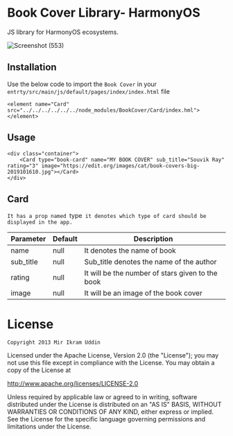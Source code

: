 # Book Cover Library- HarmonyOS

JS library for HarmonyOS ecosystems.

![Screenshot (553)](https://user-images.githubusercontent.com/75530516/146939592-3c48872d-0778-4320-b9cf-bdf76ab4305c.png)


## Installation

Use the below code to import the `Book Cover` in your `entrty/src/main/js/default/pages/index/index.html` file

`<element name="Card" src="../../../../../../node_modules/BookCover/Card/index.hml"></element>`

## Usage

```hml
<div class="container"> 
    <Card type="book-card" name="MY BOOK COVER" sub_title="Souvik Ray" rating="3" image="https://edit.org/images/cat/book-covers-big-2019101610.jpg"></Card>
</div>
```

## Card 

`It has a prop named `type` it denotes which type of card should be displayed in the app.`

| Parameter       | Default               | Description                                                                  |
|-----------------|-----------------------|------------------------------------------------------------------------------|
| name            | null                  | It denotes the name of book                                                  |
| sub_title       | null                  | Sub_title denotes the name of the author                                     |
| rating          | null                  | It will be the number of stars given to the book                             |
| image           | null                  | It will be an image of the book cover                                        |


# License
	Copyright 2013 Mir Ikram Uddin

Licensed under the Apache License, Version 2.0 (the "License");
you may not use this file except in compliance with the License.
You may obtain a copy of the License at

   http://www.apache.org/licenses/LICENSE-2.0

Unless required by applicable law or agreed to in writing, software
distributed under the License is distributed on an "AS IS" BASIS,
WITHOUT WARRANTIES OR CONDITIONS OF ANY KIND, either express or implied.
See the License for the specific language governing permissions and
limitations under the License.

